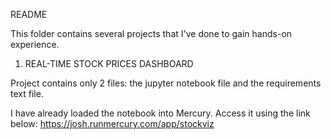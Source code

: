 README

This folder contains several projects that I've done to gain hands-on experience.

1. REAL-TIME STOCK PRICES DASHBOARD

  Project contains only 2 files: the jupyter notebook file and the requirements text file.

  I have already loaded the notebook into Mercury. Access it using the link below:
  https://josh.runmercury.com/app/stockviz
